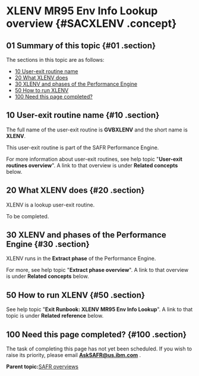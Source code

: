 # XLENV MR95 Env Info Lookup overview {#SACXLENV .concept}

## 01 Summary of this topic {#01 .section}

The sections in this topic are as follows:

-   [10 User-exit routine name](SACXLENV.md#10)
-   [20 What XLENV does](SACXLENV.md#20)
-   [30 XLENV and phases of the Performance Engine](SACXLENV.md#30)
-   [50 How to run XLENV](SACXLENV.md#50)
-   [100 Need this page completed?](SACXLENV.md#100)

## 10 User-exit routine name {#10 .section}

The full name of the user-exit routine is **GVBXLENV** and the short name is **XLENV**.

This user-exit routine is part of the SAFR Performance Engine.

For more information about user-exit routines, see help topic "**User-exit routines overview**". A link to that overview is under **Related concepts** below.

## 20 What XLENV does {#20 .section}

XLENV is a lookup user-exit routine.

To be completed.

## 30 XLENV and phases of the Performance Engine {#30 .section}

XLENV runs in the **Extract phase** of the Performance Engine.

For more, see help topic "**Extract phase overview**". A link to that overview is under **Related concepts** below.

## 50 How to run XLENV {#50 .section}

See help topic "**Exit Runbook: XLENV MR95 Env Info Lookup**". A link to that topic is under **Related reference** below.

## 100 Need this page completed? {#100 .section}

The task of completing this page has not yet been scheduled. If you wish to raise its priority, please email **AskSAFR@us.ibm.com** .

**Parent topic:**[SAFR overviews](../html/AAR450Overviews.md)

